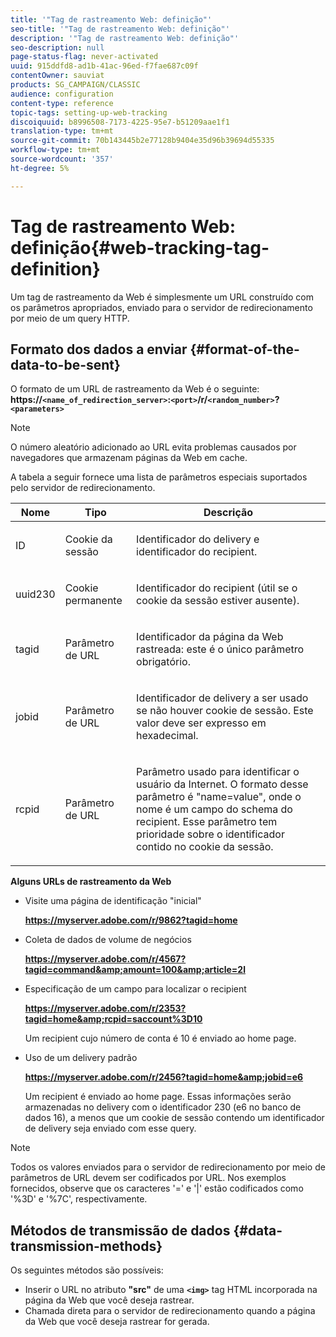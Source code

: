 ```yaml
---
title: '"Tag de rastreamento Web: definição"'
seo-title: '"Tag de rastreamento Web: definição"'
description: '"Tag de rastreamento Web: definição"'
seo-description: null
page-status-flag: never-activated
uuid: 915ddfd8-ad1b-41ac-96ed-f7fae687c09f
contentOwner: sauviat
products: SG_CAMPAIGN/CLASSIC
audience: configuration
content-type: reference
topic-tags: setting-up-web-tracking
discoiquuid: b8996508-7173-4225-95e7-b51209aae1f1
translation-type: tm+mt
source-git-commit: 70b143445b2e77128b9404e35d96b39694d55335
workflow-type: tm+mt
source-wordcount: '357'
ht-degree: 5%

---
```



# Tag de rastreamento Web: definição{#web-tracking-tag-definition}

Um tag de rastreamento da Web é simplesmente um URL construído com os parâmetros apropriados, enviado para o servidor de redirecionamento por meio de um query HTTP.

## Formato dos dados a enviar {#format-of-the-data-to-be-sent}

O formato de um URL de rastreamento da Web é o seguinte: **https://`<name_of_redirection_server>`:`<port>`/r/`<random_number>`?`<parameters>`**

>[!NOTE]
>
>O número aleatório adicionado ao URL evita problemas causados por navegadores que armazenam páginas da Web em cache.

A tabela a seguir fornece uma lista de parâmetros especiais suportados pelo servidor de redirecionamento.

<table>
                     <thead>
                        <tr>
                           <th>Nome</th>
                           <th>Tipo</th>
                           <th>Descrição</th> 
                        </tr> 
                     </thead>
                     <tbody>
                        <tr>
                           <td>
                              <p>ID</p> 
                           </td>
                           <td>
                              <p>Cookie da sessão</p> 
                           </td>
                           <td>
                              <p>Identificador do delivery e identificador do recipient.</p> 
                           </td> 
                        </tr>
                        <tr>
                           <td>
                              <p>uuid230</p> 
                           </td>
                           <td>
                              <p>Cookie permanente</p> 
                           </td>
                           <td>
                              <p>Identificador do recipient (útil se o cookie da sessão estiver ausente).</p> 
                           </td> 
                        </tr>
                        <tr>
                           <td>
                              <p>tagid</p> 
                           </td>
                           <td>
                              <p>Parâmetro de URL</p> 
                           </td>
                           <td>
                              <p>Identificador da página da Web rastreada: este é o único parâmetro obrigatório.</p> 
                           </td> 
                        </tr>
                        <tr>
                           <td>
                              <p>jobid</p> 
                           </td>
                           <td>
                              <p>Parâmetro de URL</p> 
                           </td>
                           <td>
                              <p>Identificador de delivery a ser usado se não houver cookie de sessão. Este valor deve ser expresso em hexadecimal.
                              </p> 
                           </td> 
                        </tr>
                        <tr>
                           <td>
                              <p>rcpid</p> 
                           </td>
                           <td>
                              <p>Parâmetro de URL</p> 
                           </td>
                           <td>
                              <p>Parâmetro usado para identificar o usuário da Internet. O formato desse parâmetro é "name=value", onde o nome é um campo do schema do recipient. Esse parâmetro tem prioridade sobre o identificador contido no cookie da sessão.
                              </p> 
                           </td> 
                        </tr> 
                     </tbody>  
                  </table>

**Alguns URLs de rastreamento da Web**

* Visite uma página de identificação &quot;inicial&quot;

   **https://myserver.adobe.com/r/9862?tagid=home**

* Coleta de dados de volume de negócios

   **https://myserver.adobe.com/r/4567?tagid=command&amp;amount=100&amp;article=2l**

* Especificação de um campo para localizar o recipient

   **https://myserver.adobe.com/r/2353?tagid=home&amp;rcpid=saccount%3D10**

   Um recipient cujo número de conta é 10 é enviado ao home page.

* Uso de um delivery padrão

   **https://myserver.adobe.com/r/2456?tagid=home&amp;jobid=e6**

   Um recipient é enviado ao home page. Essas informações serão armazenadas no delivery com o identificador 230 (e6 no banco de dados 16), a menos que um cookie de sessão contendo um identificador de delivery seja enviado com esse query.

>[!NOTE]
>
>Todos os valores enviados para o servidor de redirecionamento por meio de parâmetros de URL devem ser codificados por URL. Nos exemplos fornecidos, observe que os caracteres &#39;=&#39; e &#39;|&#39; estão codificados como &#39;%3D&#39; e &#39;%7C&#39;, respectivamente.

## Métodos de transmissão de dados {#data-transmission-methods}

Os seguintes métodos são possíveis:

* Inserir o URL no atributo **&quot;src&quot;** de uma **`<img>`** tag HTML incorporada na página da Web que você deseja rastrear.
* Chamada direta para o servidor de redirecionamento quando a página da Web que você deseja rastrear for gerada.

